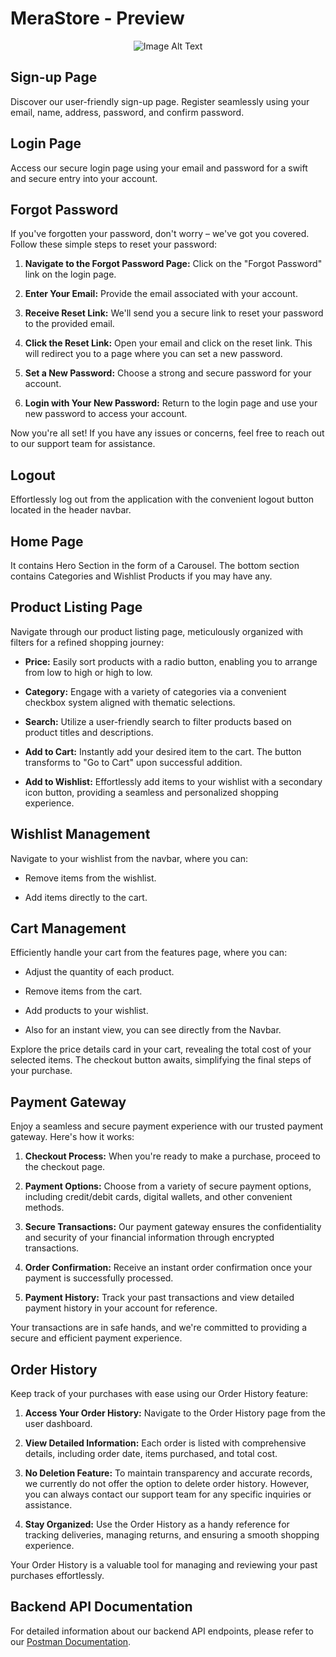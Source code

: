 # MeraStore - Preview

<p align="center">
  <img src="https://github.com/vaibhav-xt/MeraStore/assets/90946899/0177f779-e36f-4bbe-b5e0-91ab6da58a1f" alt="Image Alt Text">
</p>

## Sign-up Page

Discover our user-friendly sign-up page. Register seamlessly using your email, name, address, password, and confirm password.

## Login Page

Access our secure login page using your email and password for a swift and secure entry into your account.

## Forgot Password

If you've forgotten your password, don't worry – we've got you covered. Follow these simple steps to reset your password:

1. **Navigate to the Forgot Password Page:** Click on the "Forgot Password" link on the login page.

2. **Enter Your Email:** Provide the email associated with your account.

3. **Receive Reset Link:** We'll send you a secure link to reset your password to the provided email.

4. **Click the Reset Link:** Open your email and click on the reset link. This will redirect you to a page where you can set a new password.

5. **Set a New Password:** Choose a strong and secure password for your account.

6. **Login with Your New Password:** Return to the login page and use your new password to access your account.

Now you're all set! If you have any issues or concerns, feel free to reach out to our support team for assistance.

## Logout

Effortlessly log out from the application with the convenient logout button located in the header navbar.

## Home Page

It contains Hero Section in the form of a Carousel. The bottom section contains Categories and Wishlist Products if you may have any.

## Product Listing Page

Navigate through our product listing page, meticulously organized with filters for a refined shopping journey:

- **Price:** Easily sort products with a radio button, enabling you to arrange from low to high or high to low.

- **Category:** Engage with a variety of categories via a convenient checkbox system aligned with thematic selections.

- **Search:** Utilize a user-friendly search to filter products based on product titles and descriptions.

- **Add to Cart:** Instantly add your desired item to the cart. The button transforms to "Go to Cart" upon successful addition.

- **Add to Wishlist:** Effortlessly add items to your wishlist with a secondary icon button, providing a seamless and personalized shopping experience.

## Wishlist Management

Navigate to your wishlist from the navbar, where you can:

- Remove items from the wishlist.

- Add items directly to the cart.

## Cart Management

Efficiently handle your cart from the features page, where you can:

- Adjust the quantity of each product.

- Remove items from the cart.

- Add products to your wishlist.

- Also for an instant view, you can see directly from the Navbar.

Explore the price details card in your cart, revealing the total cost of your selected items. The checkout button awaits, simplifying the final steps of your purchase.

## Payment Gateway

Enjoy a seamless and secure payment experience with our trusted payment gateway. Here's how it works:

1. **Checkout Process:** When you're ready to make a purchase, proceed to the checkout page.

2. **Payment Options:** Choose from a variety of secure payment options, including credit/debit cards, digital wallets, and other convenient methods.

3. **Secure Transactions:** Our payment gateway ensures the confidentiality and security of your financial information through encrypted transactions.

4. **Order Confirmation:** Receive an instant order confirmation once your payment is successfully processed.

5. **Payment History:** Track your past transactions and view detailed payment history in your account for reference.

Your transactions are in safe hands, and we're committed to providing a secure and efficient payment experience.

## Order History

Keep track of your purchases with ease using our Order History feature:

1. **Access Your Order History:** Navigate to the Order History page from the user dashboard.

2. **View Detailed Information:** Each order is listed with comprehensive details, including order date, items purchased, and total cost.

3. **No Deletion Feature:** To maintain transparency and accurate records, we currently do not offer the option to delete order history. However, you can always contact our support team for any specific inquiries or assistance.

4. **Stay Organized:** Use the Order History as a handy reference for tracking deliveries, managing returns, and ensuring a smooth shopping experience.

Your Order History is a valuable tool for managing and reviewing your past purchases effortlessly.

## Backend API Documentation

For detailed information about our backend API endpoints, please refer to our [Postman Documentation](https://www.postman.com/vaibhav-1i7uh61mte2lb/workspace/my-postman-academy-sandbox/collection/29308571-a8608092-72a2-4751-b6bf-a58dcc5a227e?action=share&creator=29308571).
